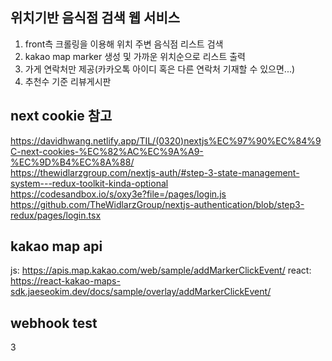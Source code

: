 ## 위치기반 음식점 검색 웹 서비스

1. front측 크롤링을 이용해 위치 주변 음식점 리스트 검색
2. kakao map marker 생성 및 가까운 위치순으로 리스트 출력
3. 가게 연락처만 제공(카카오톡 아이디 혹은 다른 연락처 기재할 수 있으면...)
4. 추천수 기준 리뷰게시판

## next cookie 참고

https://davidhwang.netlify.app/TIL/(0320)nextjs%EC%97%90%EC%84%9C-next-cookies-%EC%82%AC%EC%9A%A9-%EC%9D%B4%EC%8A%88/  
https://thewidlarzgroup.com/nextjs-auth/#step-3-state-management-system---redux-toolkit-kinda-optional  
https://codesandbox.io/s/oxy3e?file=/pages/login.js  
https://github.com/TheWidlarzGroup/nextjs-authentication/blob/step3-redux/pages/login.tsx

## kakao map api

js: https://apis.map.kakao.com/web/sample/addMarkerClickEvent/
react: https://react-kakao-maps-sdk.jaeseokim.dev/docs/sample/overlay/addMarkerClickEvent/

## webhook test

3
